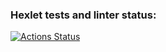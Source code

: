 ### Hexlet tests and linter status:
[![Actions Status](https://github.com/zil130/frontend-project-lvl2/workflows/hexlet-check/badge.svg)](https://github.com/zil130/frontend-project-lvl2/actions)